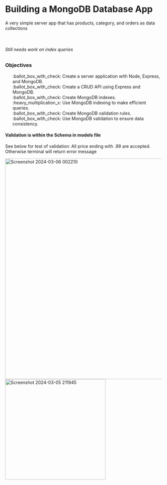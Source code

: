 <h1>Building a MongoDB Database App</h1>
<p>A very simple server app that has products, category, and orders as data collections</p><br>
<h6>Still needs work on index queries</h6>
<h3>Objectives</h3>
<ul>
:ballot_box_with_check: Create a server application with Node, Express, and MongoDB.<br>
:ballot_box_with_check: Create a CRUD API using Express and MongoDB.<br>
:ballot_box_with_check: Create MongoDB indexes.<br>
:heavy_multiplication_x: Use MongoDB indexing to make efficient queries.<br>
:ballot_box_with_check: Create MongoDB validation rules.<br>
:ballot_box_with_check: Use MongoDB validation to ensure data consistency.<br>
</ul>

<h4>Validation is within the Schema in models file</h4>
<p>See below for test of validation: All price ending with .99 are accepted. Otherwise terminal will return error message</p>
<img width="709" alt="Screenshot 2024-03-06 002210" src="https://github.com/linhdhng/SBA-319/assets/153128184/dda95146-464b-433c-8eef-6f08f341cc34">

<img width="323" alt="Screenshot 2024-03-05 211945" src="https://github.com/linhdhng/SBA-319/assets/153128184/266a7227-a6ce-4788-8684-81a713839f57">
